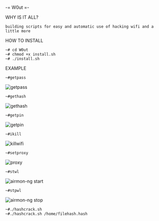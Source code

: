 -= W0ut =-

WHY IS IT ALL?

    building scripts for easy and automatic use of hacking wifi and a little more 

HOW TO INSTALL

    ~# cd W0ut
    ~# chmod +x install.sh
    ~# ./install.sh
EXAMPLE

    ~#getpass
   ![getpass](https://user-images.githubusercontent.com/17479884/118392850-7cfb7480-b65d-11eb-8680-b3987fa0ff5b.gif)
  
    ~#gethash
   ![gethash](https://user-images.githubusercontent.com/17479884/118392241-6a337080-b65a-11eb-9856-7111ee9fb1ba.gif)
   
    ~#getpin
   ![getpin](https://user-images.githubusercontent.com/17479884/118392839-740aa300-b65d-11eb-94ac-003fc04dc16c.gif)

    ~#ikill
   ![killwifi](https://user-images.githubusercontent.com/17479884/118392834-67864a80-b65d-11eb-8efd-cec69e0dcdea.gif)

    ~#setproxy
   ![proxy](https://user-images.githubusercontent.com/17479884/118392431-871c7380-b65b-11eb-9e1f-f7ed16ec9b21.jpg)
    
    ~#stwl
   ![airmon-ng start](https://user-images.githubusercontent.com/17479884/118392438-926f9f00-b65b-11eb-954f-2a3ec5516485.jpg)

    ~#stpwl
   ![airmon-ng stop](https://user-images.githubusercontent.com/17479884/118392448-9ac7da00-b65b-11eb-9be1-3453172e60bd.jpg)

        
    ~#./hashcrack.sh
    ~#./hashcrack.sh /home/filehash.hash
   
